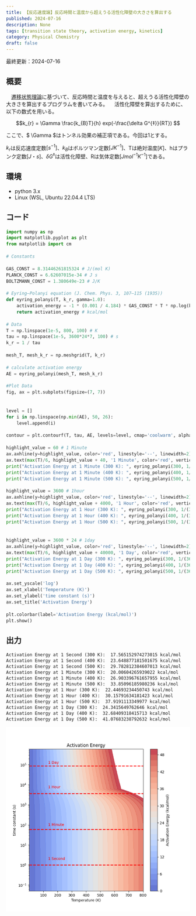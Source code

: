 ```yaml
---
title: 【反応速度論】反応時間と温度から超えうる活性化障壁の大きさを算出する
published: 2024-07-16
description: None
tags: [transition state theory, activation energy, kinetics]
category: Physical Chemistry
draft: false
---
```

最終更新：2024-07-16

## 概要

　[遷移状態理論](https://en.wikipedia.org/wiki/Transition_state_theory)に基づいて、反応時間と温度を与えると、超えうる活性化障壁の大きさを算出するプログラムを書いてみる。
　活性化障壁を算出するために、以下の数式を用いる。

$$k_{r} = \Gamma \frac{k_{B}T}{h} exp(-\frac{\delta G^{‡}}{RT}) $$


ここで、$ \Gamma $はトンネル効果の補正項である。今回は1とする。

$k_{r}$は反応速度定数$[s^{-1} ]$、$k_{B}$はボルツマン定数$[J K^{-1}]$、Tは絶対温度$[K ]$、hはプランク定数$[J・s ]$、$\delta G^{‡}$は活性化障壁、Rは気体定数$[J mol^{-1} K^{-1} ]$である。


## 環境
 - python 3.x 
 - Linux (WSL, Ubuntu 22.04.4 LTS)

## コード


```python
import numpy as np
import matplotlib.pyplot as plt
from matplotlib import cm

# Constants

GAS_CONST = 8.31446261815324 # J/(mol K)
PLANCK_CONST = 6.62607015e-34 # J s
BOLTZMANN_CONST = 1.380649e-23 # J/K

# Eyring–Polanyi equation (J. Chem. Phys. 3, 107–115 (1935))
def eyring_polanyi(T, k_r, gamma=1.0):
    activation_energy = -1 * (0.001 / 4.184) * GAS_CONST * T * np.log(k_r * PLANCK_CONST / (T * BOLTZMANN_CONST * gamma))
    return activation_energy # kcal/mol
 
# Data
T = np.linspace(1e-5, 800, 100) # K
tau = np.linspace(1e-5, 3600*24*7, 100) # s
k_r = 1 / tau

mesh_T, mesh_k_r = np.meshgrid(T, k_r)

# calculate activation energy
AE = eyring_polanyi(mesh_T, mesh_k_r)

#Plot Data
fig, ax = plt.subplots(figsize=(7, 7))


level = []
for i in np.linspace(np.min(AE), 50, 26):
    level.append(i)

contour = plt.contourf(T, tau, AE, levels=level, cmap='coolwarm', alpha=0.8, vmax=50, vmin=np.min(AE))

highlight_value = 60 # 1 Minute   
ax.axhline(y=highlight_value, color='red', linestyle='--', linewidth=2)
ax.text(max(T)/6, highlight_value + 40, '1 Minute', color='red', verticalalignment='center')
print("Activation Energy at 1 Minute (300 K): ", eyring_polanyi(300, 1/60), "kcal/mol")
print("Activation Energy at 1 Minute (400 K): ", eyring_polanyi(400, 1/60), "kcal/mol")
print("Activation Energy at 1 Minute (500 K): ", eyring_polanyi(500, 1/60), "kcal/mol")

highlight_value = 3600 # 1hour
ax.axhline(y=highlight_value, color='red', linestyle='--', linewidth=2)
ax.text(max(T)/6, highlight_value + 4000, '1 Hour', color='red', verticalalignment='center')
print("Activation Energy at 1 Hour (300 K): ", eyring_polanyi(300, 1/(3600)), "kcal/mol")
print("Activation Energy at 1 Hour (400 K): ", eyring_polanyi(400, 1/(3600)), "kcal/mol")
print("Activation Energy at 1 Hour (500 K): ", eyring_polanyi(500, 1/(3600)), "kcal/mol")


highlight_value = 3600 * 24 # 1day
ax.axhline(y=highlight_value, color='red', linestyle='--', linewidth=2)
ax.text(max(T)/6, highlight_value + 40000, '1 Day', color='red', verticalalignment='center')
print("Activation Energy at 1 Day (300 K): ", eyring_polanyi(300, 1/(3600*24)), "kcal/mol")
print("Activation Energy at 1 Day (400 K): ", eyring_polanyi(400, 1/(3600*24)), "kcal/mol")
print("Activation Energy at 1 Day (500 K): ", eyring_polanyi(500, 1/(3600*24)), "kcal/mol")

ax.set_yscale('log')
ax.set_xlabel('Temperature (K)')
ax.set_ylabel('time constant (s)')
ax.set_title('Activation Energy')

plt.colorbar(label='Activation Energy (kcal/mol)')
plt.show()
```

## 出力


```
Activation Energy at 1 Second (300 K):  17.565152974273015 kcal/mol
Activation Energy at 1 Second (400 K):  23.648877181501675 kcal/mol
Activation Energy at 1 Second (500 K):  29.782812384607013 kcal/mol
Activation Energy at 1 Minute (300 K):  20.00604265939022 kcal/mol
Activation Energy at 1 Minute (400 K):  26.903396761657955 kcal/mol
Activation Energy at 1 Minute (500 K):  33.85096185980236 kcal/mol
Activation Energy at 1 Hour (300 K):  22.44693234450743 kcal/mol
Activation Energy at 1 Hour (400 K):  30.15791634181423 kcal/mol
Activation Energy at 1 Hour (500 K):  37.9191113349977 kcal/mol
Activation Energy at 1 Day (300 K):  24.3415649762646 kcal/mol
Activation Energy at 1 Day (400 K):  32.68409318415713 kcal/mol
Activation Energy at 1 Day (500 K):  41.07683238792632 kcal/mol
```


<img src="https://github.com/ss0832/ss0832.github.io/blob/main/src/content/posts/posting_202407016_01/Figure_1.png" alt="Sample Image" />


